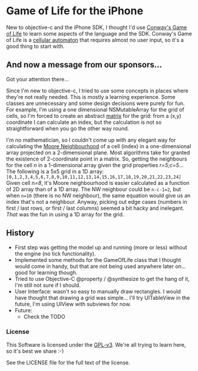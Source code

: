Game of Life for the iPhone
===========================

New to objective-c and the iPhone SDK, I thought I'd use [Conway's Game of Life](http://en.wikipedia.org/wiki/Conway's_Game_of_Life) to learn some aspects of the language and the SDK. Conway's Game of Life is a [cellular automaton](http://en.wikipedia.org/wiki/Cellular_automaton) that requires almost no user input, so it's a good thing to start with. 

## And now a message from our sponsors... ##

Got your attention there... 

Since I'm new to objective-c, I tried to use some concepts in places where they're not really needed. This is mostly a learning experience. Some classes are unnecessary and some design decisions were purely for fun. For example, I'm using a one dimensional NSMutableArray for the grid of cells, so I'm forced to create an abstract [matrix](http://en.wikipedia.org/wiki/Matrix_\(mathematics\)) for the grid: from a (x,y) coordinate I can calculate an index, but the calculation is not so straightforward when you go the other way round. 

I'm no mathematician, so I couldn't come up with any elegant way for calculating the [Moore Neighbourhood](http://en.wikipedia.org/wiki/Moore_neighborhood) of a cell (index) in a one-dimensional array projected on a 2-dimensional plane. Most algorithms take for granted the existence of 2-coordinate point in a matrix. So, getting the neighbours for the cell _n_ in a 1-dimensional array given the grid properties *r=5;c=5*... The following is a 5x5 grid in a 1D array:
  `[0,1,2,3,4,5,6,7,8,9,10,11,12,13,14,15,16,17,18,19,20,21,22,23,24]`
Given cell *n=8*, it's Moore neighbourhood is easier calculated as a function of 2D array than of a 1D array. The NW neighbour could be `n-c-1=2`, but when `n=10` (there is no NW neighbour), the same equation would give us an index that's not a neighbour. 
Anyway, picking out edge cases (numbers in first / last rows, or first / last columns) seemed a bit hacky and inelegant. *That* was the fun in using a 1D array for the grid.

## History ##
* First step was getting the model up and running (more or less) without the engine (no tick functionality). 
* Implemented some methods for the GameOfLife class that I thought would come in handy, but that are not being used anywhere later on... good for learning though. 
* Tried to use Objective-C @property / @synthesize to get the hang of it, I'm still not sure if I should. 
* User Interface: wasn't so easy to manually draw rectangles. I would have thought that drawing a grid was simple... I'll try UITableView in the future, I'm using UIView with subviews for now. 
* Future: 
  * Check the TODO
  
### License ###
This Software is licensed under the [GPL-v3](http://www.gnu.org/licenses/gpl-3.0.txt). We're all trying to learn here, so it's best we share :-)

See the LICENSE file for the full text of the license.